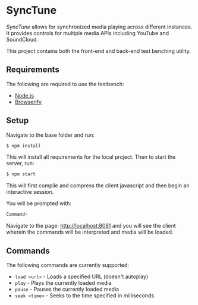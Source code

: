 # SyncTune
*SyncTune* allows for synchronized media playing across different instances.  It provides controls for multiple media APIs including YouTube and SoundCloud.

This project contains both the front-end and back-end test benching utility.

## Requirements
The following are required to use the testbench:

* [Node.js](https://nodejs.org/)
* [Browserify](http://browserify.org/)

## Setup
Navigate to the base folder and run:

```bash
$ npm install
```

This will install all requirements for the local project.  Then to start the server, run:

```bash
$ npm start
```

This will first compile and compress the client javascript and then begin an interactive session.

You will be prompted with:
```bash
Command>
```

Navigate to the page: [http://localhost:8081](http://localhost:8081) and you will see the client wherein the commands will be interpreted and media will be loaded.

## Commands
The following commands are currently supported:

* `load <url>` - Loads a specified URL (doesn't autoplay)
* `play` - Plays the currently loaded media
* `pause` - Pauses the currently loaded media
* `seek <time>` - Seeks to the time specified in milliseconds